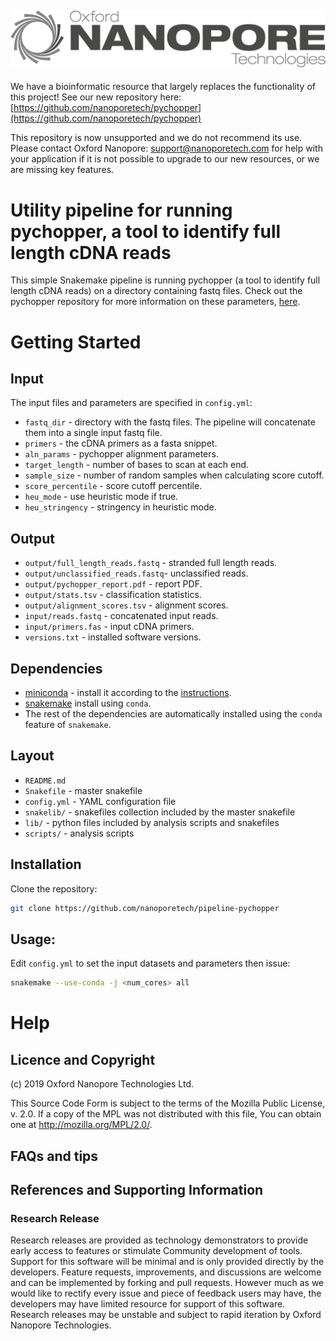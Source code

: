 ![ONT_logo](/ONT_logo.png)
-----------------------------

We have a bioinformatic resource that largely replaces the functionality of this project! See our new repository here: [https://github.com/nanoporetech/pychopper](https://github.com/nanoporetech/pychopper)

This repository is now unsupported and we do not recommend its use. Please contact Oxford Nanopore: support@nanoporetech.com for help with your application if it is not possible to upgrade to our new resources, or we are missing key features.

Utility pipeline for running pychopper, a tool to identify full length cDNA reads
=================================================================================

This simple Snakemake pipeline is running pychopper (a tool to identify full length cDNA reads) on a directory containing fastq files. Check out the pychopper repository for more information on these parameters, [here](https://github.com/nanoporetech/pychopper).

Getting Started
===============

## Input

The input files and parameters are specified in `config.yml`:

- `fastq_dir` - directory with the fastq files. The pipeline will concatenate them into a single input fastq file.
- `primers` - the cDNA primers as a fasta snippet.
- `aln_params` - pychopper alignment parameters.
- `target_length` -  number of bases to scan at each end.
- `sample_size` - number of random samples when calculating score cutoff.
- `score_percentile` - score cutoff percentile.
- `heu_mode` - use heuristic mode if true.
- `heu_stringency` - stringency in heuristic mode.

## Output

- `output/full_length_reads.fastq` - stranded full length reads.
- `output/unclassified_reads.fastq`- unclassified reads.
- `output/pychopper_report.pdf` - report PDF.
- `output/stats.tsv` - classification statistics.
- `output/alignment_scores.tsv` - alignment scores.
- `input/reads.fastq` - concatenated input reads.
- `input/primers.fas` - input cDNA primers.
- `versions.txt` - installed software versions.

## Dependencies

- [miniconda](https://conda.io/miniconda.html) - install it according to the [instructions](https://conda.io/docs/user-guide/install/index.html).
- [snakemake](https://anaconda.org/bioconda/snakemake) install using `conda`.
- The rest of the dependencies are automatically installed using the `conda` feature of `snakemake`.

## Layout

* `README.md`
* `Snakefile`         - master snakefile
* `config.yml`        - YAML configuration file
* `snakelib/`         - snakefiles collection included by the master snakefile
* `lib/`              - python files included by analysis scripts and snakefiles
* `scripts/`          - analysis scripts

## Installation

Clone the repository:

```bash
git clone https://github.com/nanoporetech/pipeline-pychopper
```

## Usage:

Edit `config.yml` to set the input datasets and parameters then issue:

```bash
snakemake --use-conda -j <num_cores> all
```

Help
====

## Licence and Copyright

(c) 2019 Oxford Nanopore Technologies Ltd.

This Source Code Form is subject to the terms of the Mozilla Public
License, v. 2.0. If a copy of the MPL was not distributed with this
file, You can obtain one at http://mozilla.org/MPL/2.0/.

## FAQs and tips

## References and Supporting Information

### Research Release

Research releases are provided as technology demonstrators to provide early access to features or stimulate Community development of tools. Support for this software will be minimal and is only provided directly by the developers. Feature requests, improvements, and discussions are welcome and can be implemented by forking and pull requests. However much as we would like to rectify every issue and piece of feedback users may have, the developers may have limited resource for support of this software. Research releases may be unstable and subject to rapid iteration by Oxford Nanopore Technologies.

